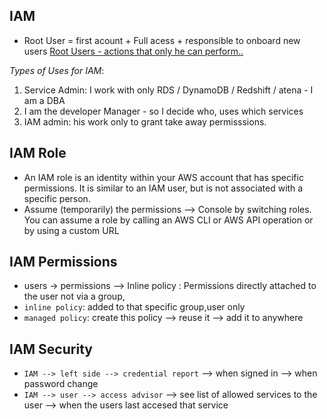 ## IAM
- Root User = first acount + Full acess + responsible to onboard new users
[Root Users - actions that only he can perform..](https://docs.aws.amazon.com/accounts/latest/reference/root-user-tasks.html)

*Types of Uses for IAM*:
1. Service Admin: I work with only RDS / DynamoDB / Redshift / atena - I am a DBA
2. I am the developer Manager - so I decide who, uses which services
3. IAM admin: his work only to grant take away permisssions.

## IAM Role
- An IAM role is an identity within your AWS account that has specific permissions. It is similar to an IAM user, but is not associated with a specific person.
- Assume (temporarily) the permissions --> Console by switching roles. You can assume a role by calling an AWS CLI or AWS API operation or by using a custom URL


## IAM Permissions
- users -> permissions --> Inline policy : Permissions directly attached to the user not via a group,
- `inline policy`: added to that specific group,user only
- `managed policy`: create this policy --> reuse it --> add it to anywhere

## IAM Security
- `IAM --> left side --> credential report` --> when signed in --> when password change 
- `IAM --> user --> access advisor` --> see list of allowed services to the user --> when the users last accesed that service
